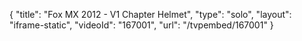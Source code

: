 {
    "title": "Fox MX 2012 - V1 Chapter Helmet",
    "type": "solo",
    "layout": "iframe-static",
    "videoId": "167001",
    "url": "\/tvpembed\/167001"
}